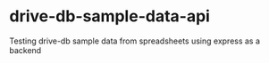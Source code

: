 # drive-db-sample-data-api
Testing drive-db sample data from spreadsheets using express as a backend

